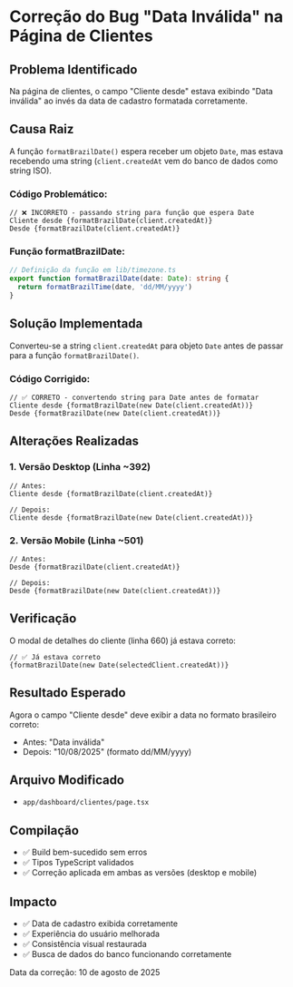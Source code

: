 # Correção do Bug "Data Inválida" na Página de Clientes

## Problema Identificado
Na página de clientes, o campo "Cliente desde" estava exibindo "Data inválida" ao invés da data de cadastro formatada corretamente.

## Causa Raiz
A função `formatBrazilDate()` espera receber um objeto `Date`, mas estava recebendo uma string (`client.createdAt` vem do banco de dados como string ISO).

### Código Problemático:
```tsx
// ❌ INCORRETO - passando string para função que espera Date
Cliente desde {formatBrazilDate(client.createdAt)}
Desde {formatBrazilDate(client.createdAt)}
```

### Função formatBrazilDate:
```typescript
// Definição da função em lib/timezone.ts
export function formatBrazilDate(date: Date): string {
  return formatBrazilTime(date, 'dd/MM/yyyy')
}
```

## Solução Implementada
Converteu-se a string `client.createdAt` para objeto `Date` antes de passar para a função `formatBrazilDate()`.

### Código Corrigido:
```tsx
// ✅ CORRETO - convertendo string para Date antes de formatar
Cliente desde {formatBrazilDate(new Date(client.createdAt))}
Desde {formatBrazilDate(new Date(client.createdAt))}
```

## Alterações Realizadas

### 1. Versão Desktop (Linha ~392)
```tsx
// Antes:
Cliente desde {formatBrazilDate(client.createdAt)}

// Depois:
Cliente desde {formatBrazilDate(new Date(client.createdAt))}
```

### 2. Versão Mobile (Linha ~501)
```tsx
// Antes:
Desde {formatBrazilDate(client.createdAt)}

// Depois:
Desde {formatBrazilDate(new Date(client.createdAt))}
```

## Verificação
O modal de detalhes do cliente (linha 660) já estava correto:
```tsx
// ✅ Já estava correto
{formatBrazilDate(new Date(selectedClient.createdAt))}
```

## Resultado Esperado
Agora o campo "Cliente desde" deve exibir a data no formato brasileiro correto:
- Antes: "Data inválida"
- Depois: "10/08/2025" (formato dd/MM/yyyy)

## Arquivo Modificado
- `app/dashboard/clientes/page.tsx`

## Compilação
- ✅ Build bem-sucedido sem erros
- ✅ Tipos TypeScript validados
- ✅ Correção aplicada em ambas as versões (desktop e mobile)

## Impacto
- ✅ Data de cadastro exibida corretamente
- ✅ Experiência do usuário melhorada
- ✅ Consistência visual restaurada
- ✅ Busca de dados do banco funcionando corretamente

Data da correção: 10 de agosto de 2025
